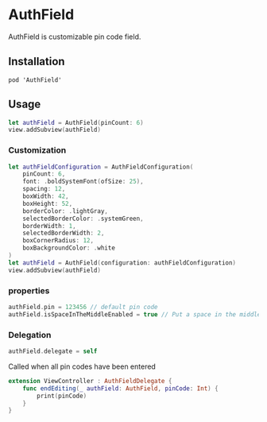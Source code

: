 # AuthField
AuthField is customizable pin code field.

## Installation
`pod 'AuthField'`

## Usage

```Swift
let authField = AuthField(pinCount: 6)
view.addSubview(authField)
```
### Customization
```Swift
let authFieldConfiguration = AuthFieldConfiguration(
    pinCount: 6,
    font: .boldSystemFont(ofSize: 25),
    spacing: 12,
    boxWidth: 42,
    boxHeight: 52,
    borderColor: .lightGray,
    selectedBorderColor: .systemGreen,
    borderWidth: 1,
    selectedBorderWidth: 2,
    boxCornerRadius: 12,
    boxBackgroundColor: .white
)
let authField = AuthField(configuration: authFieldConfiguration)
view.addSubview(authField) 
```

### properties
```Swift
authField.pin = 123456 // default pin code
authField.isSpaceInTheMiddleEnabled = true // Put a space in the middle of the boxes.
``` 

### Delegation
```Swift
authField.delegate = self
``` 
Called when all pin codes have been entered
```Swift 
extension ViewController : AuthFieldDelegate {
    func endEditing(_ authField: AuthField, pinCode: Int) {
        print(pinCode)
    }
}
```


